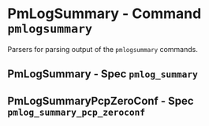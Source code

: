 PmLogSummary - Command ``pmlogsummary``
=======================================

Parsers for parsing output of the ``pmlogsummary`` commands.

PmLogSummary - Spec ``pmlog_summary``
-------------------------------------

PmLogSummaryPcpZeroConf - Spec ``pmlog_summary_pcp_zeroconf``
-------------------------------------------------------------